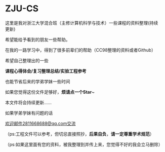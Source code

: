 # ZJU-CS
这里是我对浙江大学混合班（主修计算机科学与技术）一些课程的资料整理(持续更新)

希望能给予看到的朋友一些帮助。

在我的一路学习中，得到了很多前辈们的帮助（CC98整理的资料或者Github）

希望自己整理出的一些 

**课程心得体会/复习整理总结/实验工程参考**

也能节省后来的学弟学妹一些时间

如果您觉得这份文件足够好，**烦请点一个Star**~

本文件将会持续更新......

如果学弟学妹有问题的话

欢迎邮件2811668688@qq.com交流

（ps:工程文件可以参考，但切忌直接照抄，**后果自负**，**请一定尊重学术规范**）

（ps:如果这里面有您的资料，被我整理到并传上来，您觉得不好的我会立马删除）

